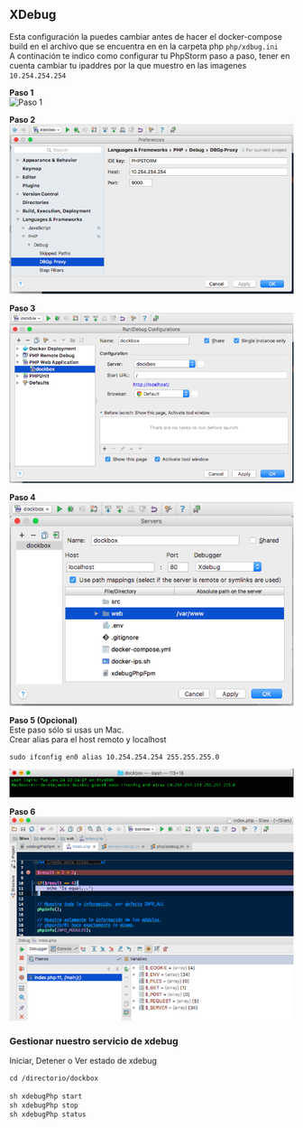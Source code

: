 ## XDebug

Esta configuración la puedes cambiar antes de hacer el docker-compose build en el archivo que se encuentra en en la carpeta php `php/xdbug.ini`  
A continación te indico como configurar tu PhpStorm paso a paso, tener en cuenta cambiar tu ipaddres por la que muestro en las imagenes `10.254.254.254`

**Paso 1**<br>
![Paso 1](imagenes/1-XDebug-configuración.png)

**Paso 2**<br>
![Paso 2](imagenes/2-XDebug-DBGp.png)

**Paso 3**<br>
![Paso 3](imagenes/3-XDebug-WebApplication.png)

**Paso 4**<br>
![Paso 4](imagenes/4-XDebug-Server.png)

**Paso 5 (Opcional)**<br>
Este paso sólo si usas un Mac.<br>
Crear alias para el host remoto y localhost

    sudo ifconfig en0 alias 10.254.254.254 255.255.255.0

![Paso 5](imagenes/5-XDebug-AliasRemoteHost.png)

**Paso 6**<br>
![Paso 6](imagenes/6-XDebug-Resultado.png)

    
### Gestionar nuestro servicio de xdebug

Iniciar, Detener o Ver estado de xdebug

    cd /directorio/dockbox

    sh xdebugPhp start
    sh xdebugPhp stop
    sh xdebugPhp status
